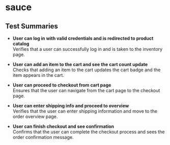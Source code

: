# sauce

## Test Summaries

- **User can log in with valid credentials and is redirected to product catalog**  
  Verifies that a user can successfully log in and is taken to the inventory page.

- **User can add an item to the cart and see the cart count update**  
  Checks that adding an item to the cart updates the cart badge and the item appears in the cart.

- **User can proceed to checkout from cart page**  
  Ensures that the user can navigate from the cart page to the checkout page.

- **User can enter shipping info and proceed to overview**  
  Verifies that the user can enter shipping information and move to the order overview page.

- **User can finish checkout and see confirmation**  
  Confirms that the user can complete the checkout process and sees the order confirmation message.